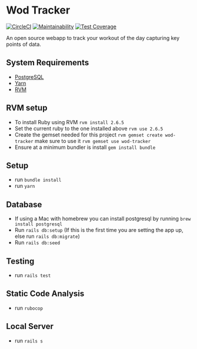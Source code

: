 Wod Tracker
===========
[![CircleCI](https://circleci.com/gh/Yanchek99/wod-tracker/tree/master.svg?style=svg)](https://circleci.com/gh/Yanchek99/wod-tracker/tree/master)
[![Maintainability](https://api.codeclimate.com/v1/badges/ae3a8c6f161636552525/maintainability)](https://codeclimate.com/github/Yanchek99/wod-tracker/maintainability)
[![Test Coverage](https://api.codeclimate.com/v1/badges/ae3a8c6f161636552525/test_coverage)](https://codeclimate.com/github/Yanchek99/wod-tracker/test_coverage)

An open source webapp to track your workout of the day capturing key points of data.

## System Requirements
- [PostgreSQL](https://www.postgresql.org)
- [Yarn](https://yarnpkg.com/en/)
- [RVM](https://rvm.io)

## RVM setup
- To install Ruby using RVM `rvm install 2.6.5`
- Set the current ruby to the one installed above `rvm use 2.6.5`
- Create the gemset needed for this project `rvm gemset create wod-tracker` make sure to use it `rvm gemset use wod-tracker`
- Ensure at a minimum bundler is install `gem install bundle`

## Setup
- run `bundle install`
- run `yarn`

## Database
- If using a Mac with homebrew you can install postgresql by running `brew install postgresql`
- Run `rails db:setup` (If this is the first time you are setting the app up, else run `rails db:migrate`)
- Run `rails db:seed`

## Testing
- run `rails test`

## Static Code Analysis
- run `rubocop`

## Local Server
- run `rails s`
